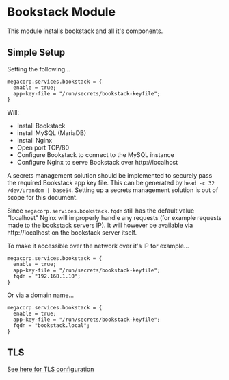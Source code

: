 # Bookstack Module
This module installs bookstack and all it's components.

## Simple Setup
Setting the following...
```
megacorp.services.bookstack = {
  enable = true;
  app-key-file = "/run/secrets/bookstack-keyfile";
}
```
Will:
- Install Bookstack
- install MySQL (MariaDB)
- Install Nginx
- Open port TCP/80
- Configure Bookstack to connect to the MySQL instance
- Configure Nginx to serve Bookstack over http://localhost 

A secrets management solution should be implemented to securely pass the required Bookstack app key file. This can be generated by `head -c 32 /dev/urandom | base64`. Setting up a secrets management solution is out of scope for this document.

Since `megacorp.services.bookstack.fqdn` still has the default value "localhost" Nginx will improperly handle any requests (for example requests made to the bookstack servers IP). It will however be available via http://localhost on the bookstack server itself.

To make it accessible over the network over it's IP for example...
```
megacorp.services.bookstack = {
  enable = true;
  app-key-file = "/run/secrets/bookstack-keyfile";
  fqdn = "192.168.1.10";
}
```
Or via a domain name...
```
megacorp.services.bookstack = {
  enable = true;
  app-key-file = "/run/secrets/bookstack-keyfile";
  fqdn = "bookstack.local";
}
```

## TLS
[See here for TLS configuration](https://github.com/rapture-mc/mgc-nixos/tree/main/modules/_shared/nginx)
